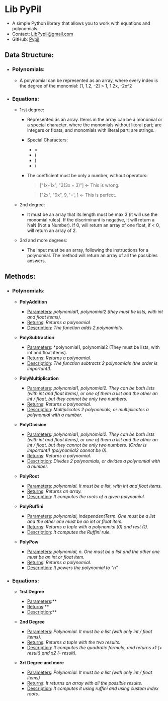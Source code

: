 # Lib PyPil
- A simple Python library that allows you to work with equations and 
  polynomials.
- Contact: [LibPypil@gmail.com](mailto:elcorreoquequieres@correo.com) 
- GitHub: [Pypil](https://github.com/LibPypil/PyPil?)

## Data Structure:
* ### Polynomials:
  - A polynomial can be represented as an array, where every index is the degree of the monomial:
  [1, 1.2, -2] > 1, 1.2x, -2x^2

* ### Equations:
  - 1rst degree:
    - Represented as an array. Items in the array can be a monomial
               or a special character, where the monomials without literal part;
               are integers or floats, and monomials with literal part; are strings.
    - Special Characters:
       - =
       - (
       - )
       - /
    - The coefficient must be only a number, without operators: 
       > ["1x+1x", "3(3x + 3)"] <- This is wrong.
    
       > ["2x", "9x", 9, '=', ] <- This is perfect.
  - 2nd degree:
    - It must be an array that its length must be max 3 (it will use 
            the monomial rules). If the discriminant is negative, it will
            return a NaN (Not a Number). If 0, will return an array of one
            float, if < 0, will return an array of 2.
          
  - 3rd and more degrees:
    - The input must be an array, following the instructions for a polynomial.
      The method will return an array of all the possibles answers.

## Methods:
 - ### Polynomials:
      - **PolyAddition**
        - <u>Parameters</u>: *polynomial1, polynomial2 (they must be lists, with int and float items).*
        - <u>Returns</u>: *Returns a polynomial*
        - <u>Description</u>: *The function adds 2 polynomials.*

      - **PolySubtraction**
        - <u>Parameters</u>: *polynomial1, polynomial2 (They must be lists, with int and float items).
        - <u>Returns</u>: *Returns a polynomial.*
        - <u>Description</u>: *The function subtracts 2 polynomials (the order is important!).*

      - **PolyMultiplication**
        - <u>Parameters</u>: *polynomial1, polynomial2. They can be both lists (with int and float items), or one of them a list and the other an int / float, but they cannot be only two numbers.*
        - <u>Returns</u>: *Returns a polynomial.*
        - <u>Description</u>: *Multiplicates 2 polynomials, or multiplicates a polynomial with a number.*

      - **PolyDivision**
        - <u>Parameters</u>: *polynomial1, polynomial2. They can be both lists (with int and float items), or one of them a list and the other an int / float, but they cannot be only two numbers. (Order is important!) (polynomial2 cannot be 0).*
        - <u>Returns</u>: *Returns a polynomial.*
        - <u>Description</u>: *Divides 2 polynomials, or divides a polynomial with a number.*

      - **PolyRoot**
        - <u>Parameters</u>: *polynomial. It must be a list, with int and float items.*
        - <u>Returns</u>: *Returns an array.*
        - <u>Description</u>: *It computes the roots of a given polynomial.*

      - **PolyRuffini**
        - <u>Parameters</u>: *polynomial, independentTerm. One must be a list and the other one must be an int or float item.*
        - <u>Returns</u>: *Returns a tuple with a polynomial (0) and rest (1).*
        - <u>Description</u>: *It computes the Ruffini rule.*

      - **PolyPow**
        - <u>Parameters</u>: *polynomial, n. One must be a list and the other one must be an int or float item.*
        - <u>Returns</u>: *Returns a polynomial.*
        - <u>Description</u>: *It powers the polynomial to "n".*

 - ### Equations:
      - **1rst Degree**
        - <u>Parameters</u>:**
        - <u>Returns</u>:**
        - <u>Description</u>:**

      - **2nd Degree**
        - <u>Parameters</u>: *Polynomial. It must be a list (with only int / float items).*
        - <u>Returns</u>: *Returns a tuple with the two results.*
        - <u>Description</u>: *It computes the quadratic formula, and returns x1 (+ result) and x2 (- result).*

      - **3rt Degree and more**
        - <u>Parameters</u>: *Polynomial. It must be a list (with only int / float items)*
        - <u>Returns</u>: *It returns an array with all the possible results.*
        - <u>Description</u>: *It computes it using ruffini and using custom index roots.*